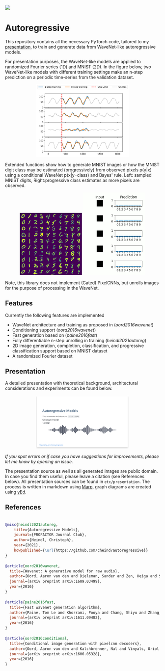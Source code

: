 ![](https://app.travis-ci.com/cheind/autoregressive.svg?branch=main)
# Autoregressive 

This repository contains all the necessary PyTorch code, tailored to my [presentation](etc/presentation/autoregressive_presentation.pdf), to train and generate data from WaveNet-like autoregressive models.

For presentation purposes, the WaveNet-like models are applied to randomized Fourier series (1D) and MNIST (2D). In the figure below, two WaveNet-like models with different training settings make an n-step prediction on a periodic time-series from the validation dataset.
<div align="center">
 <img src="etc/presentation/compare_curves_train_unroll.svg" width="60%">
</div>

Extended functions show how to generate MNIST images or how the MNIST digit class may be estimated (progressively) from observed pixels p(y|x) using a conditional WaveNet p(x|y=class) and Bayes' rule. Left: sampled MNIST digits, Right:progressive class estimates as more pixels are observed.

<div align="center">
 <img src="etc/presentation/wavenet-sample-q256.png" width="40%">
 <img src="etc/presentation/progressive_classify_mnist_b000_h757.gif" width="40%">
</div>

Note, this library does not implement (Gated) PixelCNNs, but unrolls images for the purpose of processing in the WaveNet.

## Features
Currently the following features are implemented
 - WaveNet architecture and training as proposed in (*oord2016wavenet*)
 - Conditioning support (*oord2016wavenet*)
 - Fast generation based on (*paine2016fast*)
 - Fully differentiable n-step unrolling in training (*heindl2021autoreg*)
 - 2D image generation, completion, classification, and progressive classification support based on MNIST dataset
 - A randomized Fourier dataset

## Presentation
A detailed presentation with theoretical background, architectural considerations and experiments can be found below.

<div align="center">
 <a href="etc/presentation/autoregressive_presentation.pdf"><img src="etc/presentation/title.PNG" width="60%"></a>
</div>

*If you spot errors or if case you have suggestions for improvements, please let me know by opening an issue.*

The presentation source as well as all generated images are public domain. In case you find them useful, please leave a citation (see References below). All presentation sources can be found in `etc/presentation`. The process is written in markdown using [Marp](https://marp.app/), graph diagrams are created using [yEd](https://www.yworks.com/products/yed).




## References

```bibtex

@misc{heindl2021autoreg, 
    title={Autoregressive Models}, 
    journal={PROFACTOR Journal Club}, 
    author={Heindl, Christoph},
    year={2021},
    howpublished={\url{https://github.com/cheind/autoregressive}}
}

@article{oord2016wavenet,
  title={Wavenet: A generative model for raw audio},
  author={Oord, Aaron van den and Dieleman, Sander and Zen, Heiga and Simonyan, Karen and Vinyals, Oriol and Graves, Alex and Kalchbrenner, Nal and Senior, Andrew and Kavukcuoglu, Koray},
  journal={arXiv preprint arXiv:1609.03499},
  year={2016}
}

@article{paine2016fast,
  title={Fast wavenet generation algorithm},
  author={Paine, Tom Le and Khorrami, Pooya and Chang, Shiyu and Zhang, Yang and Ramachandran, Prajit and Hasegawa-Johnson, Mark A and Huang, Thomas S},
  journal={arXiv preprint arXiv:1611.09482},
  year={2016}
}

@article{oord2016conditional,
  title={Conditional image generation with pixelcnn decoders},
  author={Oord, Aaron van den and Kalchbrenner, Nal and Vinyals, Oriol and Espeholt, Lasse and Graves, Alex and Kavukcuoglu, Koray},
  journal={arXiv preprint arXiv:1606.05328},
  year={2016}
}
```